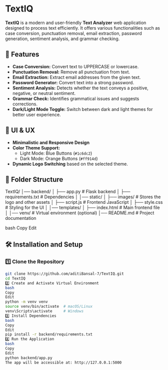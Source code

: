 # TextIQ

**TextIQ** is a modern and user-friendly **Text Analyzer** web application designed to process text efficiently. It offers various functionalities such as case conversion, punctuation removal, email extraction, password generation, sentiment analysis, and grammar checking.

## 🚀 Features

- **Case Conversion:** Convert text to UPPERCASE or lowercase.
- **Punctuation Removal:** Remove all punctuation from text.
- **Email Extraction:** Extract email addresses from the given text.
- **Password Generator:** Convert text into a strong password.
- **Sentiment Analysis:** Detects whether the text conveys a positive, negative, or neutral sentiment.
- **Grammar Check:** Identifies grammatical issues and suggests corrections.
- **Dark/Light Mode Toggle:** Switch between dark and light themes for better user experience.

## 🎨 UI & UX

- **Minimalistic and Responsive Design**
- **Color Theme Support:**
  - Light Mode: Blue Buttons (`#1c6dc2`)
  - Dark Mode: Orange Buttons (`#ff914d`)
- **Dynamic Logo Switching** based on the selected theme.

## 📂 Folder Structure

TextIQ/ │── backend/ │ ├── app.py # Flask backend │ ├── requirements.txt # Dependencies │ │── static/ │ ├── images/ # Stores the logo and other assets │ ├── script.js # Frontend JavaScript │ ├── style.css # Styling for the UI │ │── templates/ │ ├── index.html # Main frontend file │ │── venv/ # Virtual environment (optional) │── README.md # Project documentation

bash
Copy
Edit

## 🛠️ Installation and Setup

### 1️⃣ Clone the Repository
```bash
git clone https://github.com/aditiBansal-7/TextIQ.git
cd TextIQ
2️⃣ Create and Activate Virtual Environment
bash
Copy
Edit
python -m venv venv
source venv/bin/activate  # macOS/Linux
venv\Scripts\activate     # Windows
3️⃣ Install Dependencies
bash
Copy
Edit
pip install -r backend/requirements.txt
4️⃣ Run the Application
bash
Copy
Edit
python backend/app.py
The app will be accessible at: http://127.0.0.1:5000
```

